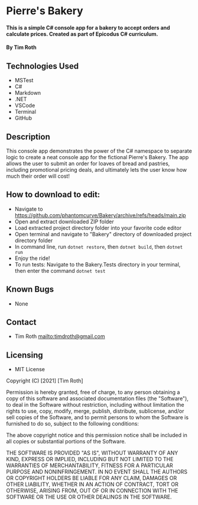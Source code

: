 # Pierre's Bakery

#### This is a simple C# console app for a bakery to accept orders and calculate prices. Created as part of Epicodus C# curriculum.

#### By Tim Roth

## Technologies Used

* MSTest
* C#
* Markdown
* .NET
* VSCode
* Terminal
* GitHub

## Description

This console app demonstrates the power of the C# namespace to separate logic to create a neat console app for the fictional Pierre's Bakery. The app allows the user to submit an order for loaves of bread and pastries, including promotional pricing deals, and ultimately lets the user know how much their order will cost!

## How to download to edit:

* Navigate to https://github.com/phantomcurve/Bakery/archive/refs/heads/main.zip
* Open and extract downloaded ZIP folder
* Load extracted project directory folder into your favorite code editor 
* Open terminal and navigate to "Bakery" directory of downloaded project directory folder
* In command line, run `dotnet restore`, then `dotnet build`, then `dotnet run`
* Enjoy the ride!
* To run tests: Navigate to the Bakery.Tests directory in your terminal, then enter the command `dotnet test`

## Known Bugs

* None

## Contact

* Tim Roth <mailto:timdroth@gmail.com>

## Licensing

* MIT License 

Copyright (C) [2021] [Tim Roth]

Permission is hereby granted, free of charge, to any person obtaining
a copy of this software and associated documentation files (the
"Software"), to deal in the Software without restriction, including
without limitation the rights to use, copy, modify, merge, publish,
distribute, sublicense, and/or sell copies of the Software, and to
permit persons to whom the Software is furnished to do so, subject to
the following conditions:

The above copyright notice and this permission notice shall be
included in all copies or substantial portions of the Software.

THE SOFTWARE IS PROVIDED "AS IS", WITHOUT WARRANTY OF ANY KIND,
EXPRESS OR IMPLIED, INCLUDING BUT NOT LIMITED TO THE WARRANTIES OF
MERCHANTABILITY, FITNESS FOR A PARTICULAR PURPOSE AND
NONINFRINGEMENT. IN NO EVENT SHALL THE AUTHORS OR COPYRIGHT HOLDERS BE
LIABLE FOR ANY CLAIM, DAMAGES OR OTHER LIABILITY, WHETHER IN AN ACTION
OF CONTRACT, TORT OR OTHERWISE, ARISING FROM, OUT OF OR IN CONNECTION
WITH THE SOFTWARE OR THE USE OR OTHER DEALINGS IN THE SOFTWARE.